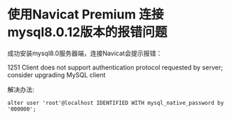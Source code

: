 # 使用Navicat Premium 连接mysql8.0.12版本的报错问题

成功安装mysql8.0服务器端，连接Navicat会提示报错：

1251 Client does not support authentication protocol requested by server; consider upgrading MySQL client



解决办法: 

````
alter user 'root'@localhost IDENTIFIED WITH mysql_native_password by '000000';
````



